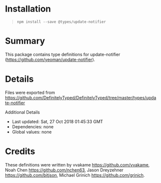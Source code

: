 # Installation
> `npm install --save @types/update-notifier`

# Summary
This package contains type definitions for update-notifier (https://github.com/yeoman/update-notifier).

# Details
Files were exported from https://github.com/DefinitelyTyped/DefinitelyTyped/tree/master/types/update-notifier

Additional Details
 * Last updated: Sat, 27 Oct 2018 01:45:33 GMT
 * Dependencies: none
 * Global values: none

# Credits
These definitions were written by vvakame <https://github.com/vvakame>, Noah Chen <https://github.com/nchen63>, Jason Dreyzehner <https://github.com/bitjson>, Michael Grinich <https://github.com/grinich>.

